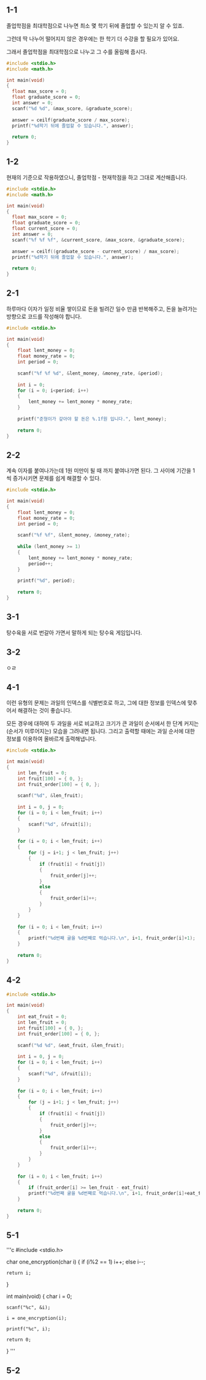 ## 1-1
졸업학점을 최대학점으로 나누면 최소 몇 학기 뒤에 졸업할 수 있는지 알 수 있죠.

그런데 딱 나누어 떨어지지 않은 경우에는 한 학기 더 수강을 할 필요가 있어요.

그래서 졸업학점을 최대학점으로 나누고 그 수를 올림해 줍시다.

```C
#include <stdio.h>
#include <math.h>

int main(void)
{
  float max_score = 0;
  float graduate_score = 0;
  int answer = 0;
  scanf("%d %d", &max_score, &graduate_score);
  
  answer = ceilf(graduate_score / max_score);
  printf("%d학기 뒤에 졸업할 수 있습니다.", answer);
  
  return 0;
}
```
## 1-2
현재의 기준으로 작용하였으니, 졸업학점 - 현재학점을 하고 그대로 계산해줍니다.
```C
#include <stdio.h>
#include <math.h>

int main(void)
{
  float max_score = 0;
  float graduate_score = 0;
  float current_score = 0;
  int answer = 0;
  scanf("%f %f %f", &current_score, &max_score, &graduate_score);
  
  answer = ceilf((graduate_score - current_score) / max_score);
  printf("%d학기 뒤에 졸업할 수 있습니다.", answer);
  
  return 0;
}
```

## 2-1
하루마다 이자가 일정 비율 쌓이므로 돈을 빌려간 일수 만큼 반복해주고, 돈을 늘려가는 방향으로 코드를 작성해야 합니다.
```C
#include <stdio.h>

int main(void)
{
	float lent_money = 0;
	float money_rate = 0;
	int period = 0;
	
	scanf("%f %f %d", &lent_money, &money_rate, &period);
	
	int i = 0;
	for (i = 0; i<period; i++)
	{
		lent_money += lent_money * money_rate;
	}
	
	printf("준형이가 갚아야 할 돈은 %.1f원 입니다.", lent_money);
	
	return 0;
}
```
## 2-2
계속 이자를 붙여나가는데 1원 미만이 될 때 까지 붙여나가면 된다. 그 사이에 기간을 1씩 증가시키면 문제를 쉽게 해결할 수 있다.
```C
#include <stdio.h>

int main(void)
{
	float lent_money = 0;
	float money_rate = 0;
	int period = 0;
	
	scanf("%f %f", &lent_money, &money_rate);
	
	while (lent_money >= 1)
	{
		lent_money += lent_money * money_rate;
		period++;
	}
	
	printf("%d", period);
	
	return 0;
}
```
## 3-1
탕수육을 서로 번갈아 가면서 말하게 되는 탕수육 게임입니다.


## 3-2
ㅇㄹ 
## 4-1
이런 유형의 문제는 과일의 인덱스를 식별번호로 하고, 그에 대한 정보를 인덱스에 맞추어서 해결하는 것이 좋습니다.

모든 경우에 대하여 두 과일을 서로 비교하고 크기가 큰 과일이 순서에서 한 단계 커지는 (순서가 미루어지는) 모습을 그려내면 됩니다.
그리고 출력할 때에는 과일 순서에 대한 정보를 이용하여 올바르게 출력해냅니다.
```C
#include <stdio.h>

int main(void)
{
	int len_fruit = 0;
	int fruit[100] = { 0, };
	int fruit_order[100] = { 0, };
	
	scanf("%d", &len_fruit);
	
	int i = 0, j = 0;
	for (i = 0; i < len_fruit; i++)
	{
		scanf("%d", &fruit[i]);
	}
	
	for (i = 0; i < len_fruit; i++)
	{
		for (j = i+1; j < len_fruit; j++)
		{
			if (fruit[i] < fruit[j])
			{
				fruit_order[j]++;
			}
			else
			{
				fruit_order[i]++;
			}
		}
	}
	
	for (i = 0; i < len_fruit; i++)
	{
		printf("%d번째 귤을 %d번째로 먹습니다.\n", i+1, fruit_order[i]+1);
	}
	
	return 0;
}		 	 
```
## 4-2

```C
#include <stdio.h>

int main(void)
{
	int eat_fruit = 0;
	int len_fruit = 0;
	int fruit[100] = { 0, };
	int fruit_order[100] = { 0, };
	
	scanf("%d %d", &eat_fruit, &len_fruit);
	
	int i = 0, j = 0;
	for (i = 0; i < len_fruit; i++)
	{
		scanf("%d", &fruit[i]);
	}
	
	for (i = 0; i < len_fruit; i++)
	{
		for (j = i+1; j < len_fruit; j++)
		{
			if (fruit[i] < fruit[j])
			{
				fruit_order[j]++;
			}
			else
			{
				fruit_order[i]++;
			}
		}
	}
	
	for (i = 0; i < len_fruit; i++)
	{
		if (fruit_order[i] >= len_fruit - eat_fruit)
		printf("%d번째 귤을 %d번째로 먹습니다.\n", i+1, fruit_order[i]+eat_fruit-len_fruit+1);
	}
	
	return 0;
}		 
```
## 5-1
'''c
#include <stdio.h>

char one_encryption(char i)
{
	if (i%2 == 1) i++;
	else i--;
	
	return i;
}

int main(void)
{
	char i = 0;
	
	scanf("%c", &i);
	
	i = one_encryption(i);
	
	printf("%c", i);
	
	return 0;
}
'''
## 5-2
